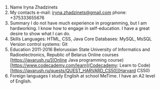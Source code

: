 1. Name
Iryna Zhadzinets
2. My contacts
e-mail: iryna.zhadzinets@gmail.com
phone: +375333655676
3. Summary
I do not have much experience in programming, but I am hardworking. I know how to engage in self-education. I have a great desire to show what I can do.
4. Skills
Languages: HTML, CSS, Java Core
Databases: MySQL, MsSQL
Version control systems: Git
5. Education
2011-2016 Belorussian State University of Informatics and Radioelectronics, Republic of Belarus
Online courses
[https://javarush.ru/](Online Java programming course)
[https://www.codecademy.com/learn](Codecademy: Learn to Code)
[https://javarush.ru/quests/QUEST_HARVARD_CS50](Harvard CS50)
6. Foreign languages
I study English at school MeTime. I have an A2 level of English.